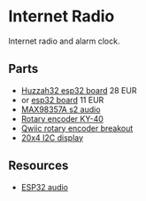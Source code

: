# Internet Radio

Internet radio and alarm clock.

## Parts

- [Huzzah32 esp32 board](https://eckstein-shop.de/AdafruitWirelessHUZZAH32-ESP32WROOM32FeatherBoardArduinoIDE) 28 EUR
- or [esp32 board](https://eckstein-shop.de/KeyestudioESP32-WROOM-32DCoreBoardWi-FiBTBLEMCUModule) 11 EUR
- [MAX98357A s2 audio](https://eckstein-shop.de/AdafruitI2S3WClassDAmplifierBreakout-MAX98357A) 
- [Rotary encoder KY-40](https://eckstein-shop.de/QITAPotentiometerDrehreglerKY-040RotaryEncoderModulforArduino)
- [Qwiic rotary encoder breakout](https://eckstein-shop.de/Adafruit-I2C-QT-Rotary-Encoder)
- [20x4 I2C display](https://www.az-delivery.de/collections/more-products-2/products/hd44780-2004-lcd-display-bundle-4x20-zeichen-mit-i2c-schnittstelle)

## Resources

- [ESP32 audio](https://www.youtube.com/watch?v=a936wNgtcRA)
